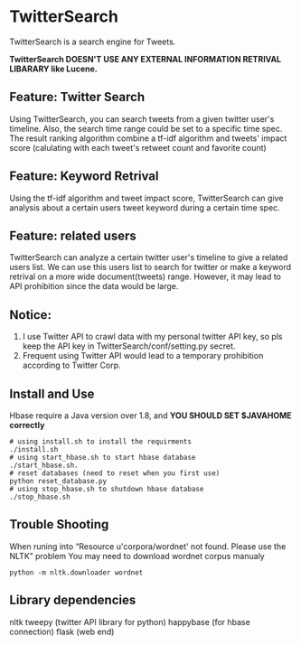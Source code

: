 # TwitterSearch
TwitterSearch is a search engine for Tweets. 

__TwitterSearch DOESN'T USE ANY EXTERNAL INFORMATION RETRIVAL LIBARARY like Lucene.__

## Feature: Twitter Search
Using TwitterSearch, you can search tweets from a given twitter user's timeline. 
Also, the search time range could be set to a specific time spec. The result ranking algorithm combine a tf-idf algorithm
and tweets' impact score (calulating with each tweet's retweet count and favorite count)

## Feature: Keyword Retrival
Using the tf-idf algorithm and tweet impact score, TwitterSearch can give analysis about a certain users
tweet keyword during a certain time spec.

## Feature: related users
TwitterSearch can analyze a certain twitter user's timeline to give a related users list. We can use this users list to search for
twitter or make a keyword retrival on a more wide document(tweets) range. However, it may lead to API prohibition since the data would be large.

## Notice:
1. I use Twitter API to crawl data with my personal twitter API key, so pls keep the API key in TwitterSearch/conf/setting.py
secret. 
2. Frequent using Twitter API would lead to a temporary prohibition according to Twitter Corp. 

## Install and Use
Hbase require a Java version over 1.8, and __YOU SHOULD SET $JAVAHOME correctly__
```
# using install.sh to install the requirments
./install.sh 
# using start_hbase.sh to start hbase database
./start_hbase.sh.
# reset databases (need to reset when you first use)
python reset_database.py
# using stop_hbase.sh to shutdown hbase database
./stop_hbase.sh 
```

## Trouble Shooting
When runing into “Resource u'corpora/wordnet' not found.  Please use the NLTK” problem
You may need to download wordnet corpus manualy
```
python -m nltk.downloader wordnet
```


## Library dependencies
nltk 
tweepy (twitter API library for python)
happybase (for hbase connection)
flask (web end)
